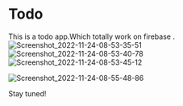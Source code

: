 # Todo
This is a todo app.Which totally work on firebase . 
![Screenshot_2022-11-24-08-53-35-51](https://user-images.githubusercontent.com/111197710/203800611-ff388187-7bc2-488f-8523-c4b229b9e4db.jpg)
![Screenshot_2022-11-24-08-53-40-78](https://user-images.githubusercontent.com/111197710/203800622-dfae40a5-1524-4707-8511-85cf6ce86cac.jpg)
![Screenshot_2022-11-24-08-53-45-12](https://user-images.githubusercontent.com/111197710/203800650-a96477b4-76fc-4686-a793-654bfb588a43.jpg)


![Screenshot_2022-11-24-08-55-48-86](https://user-images.githubusercontent.com/111197710/203800048-b835e7ea-5ffe-4e7d-9aa9-1d2557df944d.jpg)

Stay tuned!
